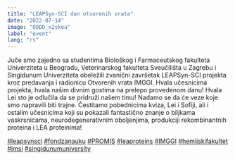 ```yaml
---
title: "LEAPSyn-SCI dan otvorenih vrata"
date: "2022-07-14"
image: "ODDD_x2skea"
label: "event"
lang: "rs"
---
```

Juče smo zajedno sa studentima Biološkog i Farmaceutskog fakulteta Univerziteta u Beogradu, Veterinarskog fakulteta Sveučilišta u Zagrebu i Singidunum Univerziteta obeležili zvanični završetak LEAPSyn-SCI projekta kroz predavanja i radionicu Otvorenih vrata IMGGI. 
Hvala učesnicima projekta, hvala našim divnim gostima na prelepo provedenom  danu! Hvala Lei sto je odlučila da se pridruži našem timu! Nadamo se da će veze koje smo napravili biti trajne. Čestitamo pobednicima kviza, Lei i Sofiji, ali i ostalim učesnicima koji su pokazali fantastično znanje o biljkama vaskrsnicama, neurodegenerativnim oboljenjima, produkciji rekombinantnih proteina i LEA proteinima!

<a href=''>#leapsynsci</a> <a href=''>#fondzanauku</a> <a href=''>#PROMIS</a> <a href=''>#leaproteins</a> <a href=''>#IMGGI</a> <a href=''>#hemijskifakultet</a> <a href=''>#imsi</a> <a href=''>#singidunumuniversity</a>
